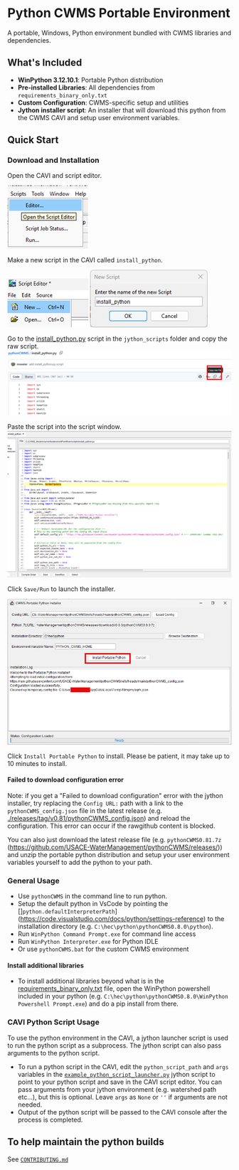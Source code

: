 # Python CWMS Portable Environment

A portable, Windows, Python environment bundled with CWMS libraries and dependencies.

## What's Included

- **WinPython 3.12.10.1**: Portable Python distribution
- **Pre-installed Libraries**: All dependencies from `requirements_binary_only.txt`
- **Custom Configuration**: CWMS-specific setup and utilities
- **Jython installer script**: An installer that will download this python from the CWMS CAVI and setup user environment variables.

## Quick Start

### Download and Installation
Open the CAVI and script editor.

![alt text](./screenshots/image.png)

Make a new script in the CAVI called `install_python`.

![alt text](./screenshots/image-2.png)
![alt text](./screenshots/image-3.png)

Go to the [install_python.py](./jython_scripts/install_python.py) script in the `jython_scripts` folder and copy the raw script.
![alt text](./screenshots/image-1.png)

Paste the script into the script window.
![alt text](./screenshots/image-4.png)

Click `Save/Run` to launch the installer.

![alt text](./screenshots/image-5.png)

Click `Install Portable Python` to install. Please be patient, it may take up to 10 minutes to install.

#### Failed to download configuration error

Note: if you get a "Failed to download configuration" error with the jython installer, try replacing the `Config URL:` path with a link to the ` pythonCWMS_config.json` file in the latest release (e.g. [./releases/tag/v0.81/pythonCWMS_config.json](https://github.com/USACE-WaterManagement/pythonCWMS/releases/tag/v0.81)) and reload the configuration. This error can occur if the rawgithub content is blocked.

You can also just download the latest release file (e.g. `pythonCWMS0.81.7z` (https://github.com/USACE-WaterManagement/pythonCWMS/releases/)) and unzip the portable python distribution and setup your user environment variables yourself to add the python to your path.

### General Usage
- Use `pythonCWMS` in the command line to run python.
- Setup the default python in VsCode by pointing the []`python.defaultInterpreterPath`] (https://code.visualstudio.com/docs/python/settings-reference) to the installation directory (e.g. `C:\hec\python\pythonCWMS0.8.0\python`). 
- Run `WinPython Command Prompt.exe` for command line access
- Run `WinPython Interpreter.exe` for Python IDLE
- Or use `pythonCWMS.bat` for the custom CWMS environment
  
#### Install additional libraries
- To install additional libraries beyond what is in the [requirements_binary_only.txt](./requirements_binary_only.txt) file, open the WinPython powershell included in your python (e.g. `C:\hec\python\pythonCWMS0.8.0\WinPython Powershell Prompt.exe`) and do a pip install from there.

### CAVI Python Script Usage
 To use the python environment in the CAVI, a jython launcher script is used to run the python script as a subprocess. The jython script can also pass arguments to the python script.

- To run a python script in the CAVI, edit the `python_script_path` and `args` variables in the [`example_python_script_launcher.py`](./jython_scripts/example_python_script_launcher.py) jython script to point to your python script and save in the CAVI script editor. You can pass arguments from your jython environment (e.g. watershed path etc...), but this is optional. Leave `args` as `None` or `''` if arguments are not needed.
- Output of the python script will be passed to the CAVI console after the process is completed. 

## To help maintain the python builds

See [`CONTRIBUTING.md`](CONTRIBUTING.md)
